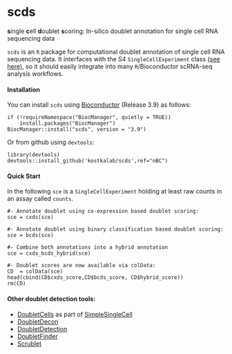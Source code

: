 # scds

**s**ingle **c**ell **d**oublet **s**coring: In-silico doublet annotation for single cell RNA sequencing data

```scds``` is an ```R``` package for computational doublet annotation of single cell RNA sequencing data. It interfaces with the S4 ```SingleCellExperiment``` class [(see here)](https://doi.org/doi:10.18129/B9.bioc.SingleCellExperiment), so it should easily integrate into many ```R```/Bioconductor scRNA-seq analysis workflows.

#### Installation

You can install `scds` using [Bioconductor](https://bioconductor.org) (Release 3.9) as follows:

```
if (!requireNamespace("BiocManager", quietly = TRUE))
    install.packages("BiocManager")
BiocManager::install("scds", version = "3.9")
```

Or from github using `devtools`:

```
library(devtools)
devtools::install_github('kostkalab/scds',ref="nBC")
```

#### Quick Start

In the following ```sce``` is a ```SingleCellExperiment``` holding at least raw counts in an assay called ```counts```.

```
#- Annotate doublet using co-expression based doublet scoring:
sce = cxds(sce)

#- Annotate doublet using binary classification based doublet scoring:
sce = bcds(sce)

#- Combine both annotations into a hybrid annotation
sce = cxds_bcds_hybrid(sce)

#- Doublet scores are now available via colData:
CD  = colData(sce)
head(cbind(CD$cxds_score,CD$bcds_score, CD$hybrid_score))
rm(CD)

```

#### Other doublet detection tools:
* [DoubletCells](https://bioconductor.org/packages/release/workflows/vignettes/simpleSingleCell/inst/doc/work-6-doublet.html) as part of [SimpleSingleCell](https://bioconductor.org/packages/release/workflows/html/simpleSingleCell.html)
* [DoubletDecon](https://github.com/EDePasquale/DoubletDecon)
* [DoubletDetection](https://github.com/JonathanShor/DoubletDetection)
* [DoubletFinder](https://github.com/chris-mcginnis-ucsf/DoubletFinder)
* [Scrublet](https://github.com/AllonKleinLab/scrublet)

